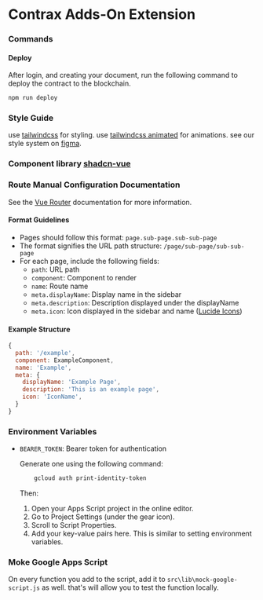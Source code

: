 # Contrax Adds-On Extension

### Commands

#### Deploy

After login, and creating your document, run the following command to deploy the contract to the blockchain.

```bash
npm run deploy
```

### Style Guide

use [tailwindcss](https://tailwindcss.com/) for styling.
use [tailwindcss animated](https://www.tailwindcss-animated.com/) for animations.
see our style system on [figma](https://www.figma.com/file/XS7FAOVrbjl8wnpWmVj0Mt/assets?type=design&t=He9VjZHI1DICBRiZ-6).

### Component library [shadcn-vue](https://www.shadcn-vue.com/)

### Route Manual Configuration Documentation

See the [Vue Router](https://router.vuejs.org/) documentation for more information.

#### Format Guidelines

- Pages should follow this format: `page.sub-page.sub-sub-page`
- The format signifies the URL path structure: `/page/sub-page/sub-sub-page`
- For each page, include the following fields:
  - `path`: URL path
  - `component`: Component to render
  - `name`: Route name
  - `meta.displayName`: Display name in the sidebar
  - `meta.description`: Description displayed under the displayName
  - `meta.icon`: Icon displayed in the sidebar and name ([Lucide Icons](https://lucide.dev/guide/packages/lucide-vue-next))

#### Example Structure

```javascript
{
  path: '/example',
  component: ExampleComponent,
  name: 'Example',
  meta: {
    displayName: 'Example Page',
    description: 'This is an example page',
    icon: 'IconName',
  }
}
```

### Environment Variables

- `BEARER_TOKEN`: Bearer token for authentication

  Generate one using the following command:

  ```bash
      gcloud auth print-identity-token
  ```

  Then:

  1. Open your Apps Script project in the online editor.
  1. Go to Project Settings (under the gear icon).
  1. Scroll to Script Properties.
  1. Add your key-value pairs here. This is similar to setting environment variables.

### Moke Google Apps Script

On every function you add to the script, add it to `src\lib\mock-google-script.js` as well.
that's will allow you to test the function locally.
